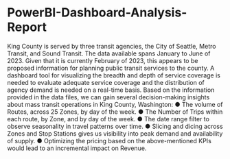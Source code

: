 # PowerBI-Dashboard-Analysis-Report

King County is served by three transit agencies, the City of Seattle, Metro Transit, and Sound Transit. The data available spans January to June of 2023. Given that it is currently February of 2023, this appears to be proposed information for planning public transit services to the county. A dashboard tool for visualizing the breadth and depth of service coverage is needed to evaluate adequate service coverage and the distribution of agency demand is needed on a real-time basis.
Based on the information provided in the data files, we can gain several decision-making insights about mass transit operations in King County, Washington: 
●	The volume of Routes, across 25 Zones, by day of the week.
●	The Number of Trips within each route, by Zone, and by day of the week.
●	The date range filter to observe seasonality in travel patterns over time.
●	Slicing and dicing across Zones and Stop Stations gives us visibility into peak demand and availability of supply.
●	Optimizing the pricing based on the above-mentioned KPIs would lead to an incremental impact on Revenue.
